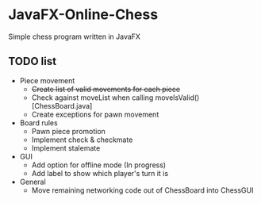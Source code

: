 # JavaFX-Online-Chess
Simple chess program written in JavaFX

## TODO list
* Piece movement
  * ~~Create list of valid movements for each piece~~
  * Check against moveList when calling moveIsValid() [ChessBoard.java]
  * Create exceptions for pawn movement
* Board rules
  * Pawn piece promotion
  * Implement check & checkmate
  * Implement stalemate
* GUI
  * Add option for offline mode (In progress)
  * Add label to show which player's turn it is
* General
  * Move remaining networking code out of ChessBoard into ChessGUI
